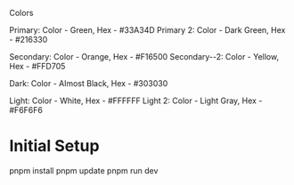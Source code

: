 Colors

Primary: Color - Green, Hex - #33A34D
Primary 2: Color - Dark Green, Hex - #216330

Secondary: Color - Orange, Hex - #F16500
Secondary--2: Color - Yellow, Hex - #FFD705

Dark: Color - Almost Black, Hex - #303030

Light: Color - White, Hex - #FFFFFF
Light 2: Color - Light Gray, Hex - #F6F6F6


# Initial Setup
pnpm install 
pnpm update 
pnpm run dev
